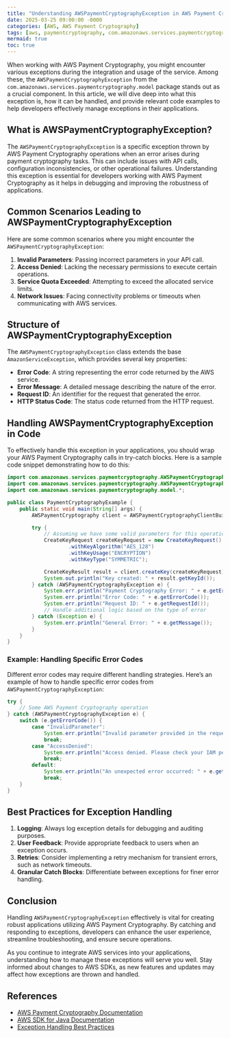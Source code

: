 ```yaml
---
title: "Understanding AWSPaymentCryptographyException in AWS Payment Cryptography"
date: 2025-03-25 09:00:00 -0000
categories: [AWS, AWS Payment Cryptography]
tags: [aws, paymentcryptography, com.amazonaws.services.paymentcryptography.model]
mermaid: true
toc: true
---
```



When working with AWS Payment Cryptography, you might encounter various exceptions during the integration and usage of the service. Among these, the `AWSPaymentCryptographyException` from the `com.amazonaws.services.paymentcryptography.model` package stands out as a crucial component. In this article, we will dive deep into what this exception is, how it can be handled, and provide relevant code examples to help developers effectively manage exceptions in their applications.

## What is AWSPaymentCryptographyException?

The `AWSPaymentCryptographyException` is a specific exception thrown by AWS Payment Cryptography operations when an error arises during payment cryptography tasks. This can include issues with API calls, configuration inconsistencies, or other operational failures. Understanding this exception is essential for developers working with AWS Payment Cryptography as it helps in debugging and improving the robustness of applications.

## Common Scenarios Leading to AWSPaymentCryptographyException

Here are some common scenarios where you might encounter the `AWSPaymentCryptographyException`:

1. **Invalid Parameters**: Passing incorrect parameters in your API call.
2. **Access Denied**: Lacking the necessary permissions to execute certain operations.
3. **Service Quota Exceeded**: Attempting to exceed the allocated service limits.
4. **Network Issues**: Facing connectivity problems or timeouts when communicating with AWS services.

## Structure of AWSPaymentCryptographyException

The `AWSPaymentCryptographyException` class extends the base `AmazonServiceException`, which provides several key properties:

- **Error Code**: A string representing the error code returned by the AWS service.
- **Error Message**: A detailed message describing the nature of the error.
- **Request ID**: An identifier for the request that generated the error.
- **HTTP Status Code**: The status code returned from the HTTP request.

## Handling AWSPaymentCryptographyException in Code

To effectively handle this exception in your applications, you should wrap your AWS Payment Cryptography calls in try-catch blocks. Here is a sample code snippet demonstrating how to do this:

```java
import com.amazonaws.services.paymentcryptography.AWSPaymentCryptography;
import com.amazonaws.services.paymentcryptography.AWSPaymentCryptographyClientBuilder;
import com.amazonaws.services.paymentcryptography.model.*;

public class PaymentCryptographyExample {
    public static void main(String[] args) {
        AWSPaymentCryptography client = AWSPaymentCryptographyClientBuilder.defaultClient();

        try {
            // Assuming we have some valid parameters for this operation
            CreateKeyRequest createKeyRequest = new CreateKeyRequest()
                    .withKeyAlgorithm("AES_128")
                    .withKeyUsage("ENCRYPTION")
                    .withKeyType("SYMMETRIC");

            CreateKeyResult result = client.createKey(createKeyRequest);
            System.out.println("Key created: " + result.getKeyId());
        } catch (AWSPaymentCryptographyException e) {
            System.err.println("Payment Cryptography Error: " + e.getErrorMessage());
            System.err.println("Error Code: " + e.getErrorCode());
            System.err.println("Request ID: " + e.getRequestId());
            // Handle additional logic based on the type of error
        } catch (Exception e) {
            System.err.println("General Error: " + e.getMessage());
        }
    }
}
```

### Example: Handling Specific Error Codes

Different error codes may require different handling strategies. Here’s an example of how to handle specific error codes from `AWSPaymentCryptographyException`:

```java
try {
    // Some AWS Payment Cryptography operation
} catch (AWSPaymentCryptographyException e) {
    switch (e.getErrorCode()) {
        case "InvalidParameter":
            System.err.println("Invalid parameter provided in the request.");
            break;
        case "AccessDenied":
            System.err.println("Access denied. Please check your IAM permissions.");
            break;
        default:
            System.err.println("An unexpected error occurred: " + e.getErrorMessage());
            break;
    }
}
```

## Best Practices for Exception Handling

1. **Logging**: Always log exception details for debugging and auditing purposes.
2. **User Feedback**: Provide appropriate feedback to users when an exception occurs.
3. **Retries**: Consider implementing a retry mechanism for transient errors, such as network timeouts.
4. **Granular Catch Blocks**: Differentiate between exceptions for finer error handling.

## Conclusion

Handling `AWSPaymentCryptographyException` effectively is vital for creating robust applications utilizing AWS Payment Cryptography. By catching and responding to exceptions, developers can enhance the user experience, streamline troubleshooting, and ensure secure operations. 

As you continue to integrate AWS services into your applications, understanding how to manage these exceptions will serve you well. Stay informed about changes to AWS SDKs, as new features and updates may affect how exceptions are thrown and handled.

## References

- [AWS Payment Cryptography Documentation](https://docs.aws.amazon.com/payment-cryptography/latest/developerguide/what-is.html)
- [AWS SDK for Java Documentation](https://docs.aws.amazon.com/sdk-for-java/latest/developer-guide/home.html)
- [Exception Handling Best Practices](https://aws.amazon.com/blogs/developer/exception-handling-best-practices-in-aws-sdk-for-java/)